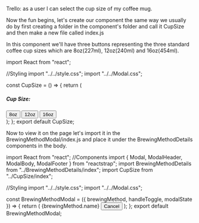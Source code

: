 Trello: as a user I can select the cup size of my coffee mug.

Now the fun begins, let's create our component the same way we usually do by first creating a folder in the component's folder and call it CupSize and then make a new file called index.js

In this component we'll have three buttons representing the three standard coffee cup sizes which are 8oz(227ml), 12oz(240ml) and 16oz(454ml).

import React from "react";

//Styling
import "../../style.css";
import "../../Modal.css";

const CupSize = () => {
  return (
    <div className="wrapper-details">
      <h5 className="text-center mt-4">Cup Size:</h5>
      <button className="cup-box">8oz</button>
      <button className="cup-box">12oz</button>
      <button className="cup-box">16oz</button>
    </div>
  );
};
export default CupSize;



Now to view it on the page let's import it in the BrewingMethodModal/index.js and place it under the BrewingMethodDetails components in the body.

import React from "react";
//Components
import { Modal, ModalHeader, ModalBody, ModalFooter } from "reactstrap";
import BrewingMethodDetails from "../BrewingMethodDetails/index";
import CupSize from "../CupSize/index";

//Styling
import "../../style.css";
import "../../Modal.css";

const BrewingMethodModal = ({ brewingMethod, handleToggle, modalState }) => {
  return (
    <Modal size="lg" isOpen={modalState} toggle={handleToggle}>
      <ModalHeader toggle={handleToggle}>{brewingMethod.name}</ModalHeader>
      <ModalBody>
        <BrewingMethodDetails brewingMethod={brewingMethod} />
        <CupSize />
      </ModalBody>
      <ModalFooter>
        <button className="button button-dark" onClick={handleToggle}>
          Cancel
        </button>
      </ModalFooter>
    </Modal>
  );
};
export default BrewingMethodModal;
